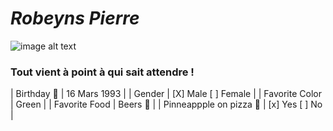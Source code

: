 # *Robeyns Pierre*
![image alt text](/Pierre.png)

### Tout vient à point à qui sait attendre !

| Birthday :tada: | 16 Mars 1993 |
| Gender | [X] Male [ ] Female |
| Favorite Color | Green |
| Favorite Food | Beers :beer: |
| Pinneappple on pizza :pizza: | [x] Yes [ ] No |


